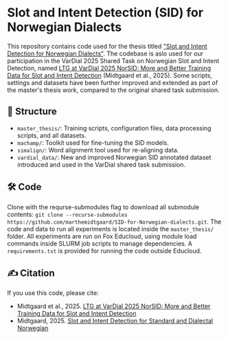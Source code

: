 # Slot and Intent Detection (SID) for Norwegian Dialects

This repository contains code used for the thesis titled ["Slot and Intent Detection for Norwegian Dialects"](https://www.duo.uio.no/handle/10852/120951). The codebase is aslo used for our participation in the VarDial 2025 Shared Task on Norwegian Slot and Intent Detection, named [LTG at VarDial 2025 NorSID: More and Better Training Data for Slot and Intent Detection](https://aclanthology.org/2025.vardial-1.15/) (Midtgaard et al., 2025). Some scripts, settings and datasets have been further improved and extended as part of the master's thesis work, compared to the original shared task submission.

## 📂 Structure
- `master_thesis/`: Training scripts, configuration files, data processing scripts, and all datasets. 
- `machamp/`: Toolkit used for fine-tuning the SID models.
- `simalign/`: Word alignment tool used for re-aligning data.
- `vardial_data/`: New and improved Norwegian SID annotated dataset introduced and used in the VarDial shared task submission.

## 🛠️ Code
Clone with the requrse-submodules flag to download all submodule contents: `git clone --recurse-submodules https://github.com/marthemidtgaard/SID-for-Norwegian-dialects.git`. The code and data to run all experiments is located inside the `master_thesis/` folder. All experiments are run on Fox Educloud, using module load commands inside SLURM job scripts to manage dependencies. A `requirements.txt` is provided for running the code outside Educloud.

## ✍️ Citation
If you use this code, please cite:
- Midtgaard et al., 2025. [LTG at VarDial 2025 NorSID: More and Better Training Data for Slot and Intent Detection](https://aclanthology.org/2025.vardial-1.15/)
- Midtgaard, 2025. [Slot and Intent Detection for Standard and Dialectal Norwegian](https://www.duo.uio.no/handle/10852/120951)

